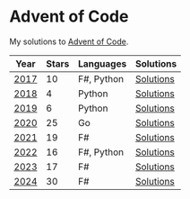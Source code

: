 # Advent of Code

My solutions to [Advent of Code](https://adventofcode.com/).

| Year | Stars | Languages | Solutions |
| ---- | ----- | --------- | --------- |
| [2017](https://adventofcode.com/2017) | 10 | F#, Python | [Solutions](./2017) |
| [2018](https://adventofcode.com/2018) | 4 | Python | [Solutions](./2018) |
| [2019](https://adventofcode.com/2019) | 6 | Python | [Solutions](./2019) |
| [2020](https://adventofcode.com/2020) | 25 | Go | [Solutions](./2020) |
| [2021](https://adventofcode.com/2021) | 19 | F# | [Solutions](./2021) |
| [2022](https://adventofcode.com/2022) | 16 | F#, Python | [Solutions](./2022) |
| [2023](https://adventofcode.com/2023) | 17 | F# | [Solutions](./2023) |
| [2024](https://adventofcode.com/2024) | 30 | F# | [Solutions](./2024) |
